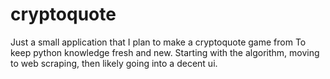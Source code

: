 # cryptoquote
Just a small application that I plan to make a cryptoquote game from
To keep python knowledge fresh and new. Starting with the algorithm, 
moving to web scraping, then likely going into a decent ui. 
